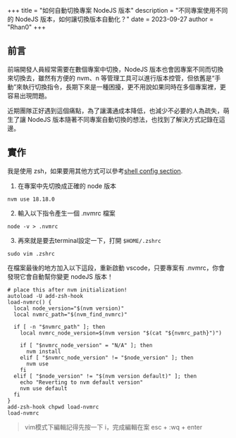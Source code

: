 +++
title = "如何自動切換專案 NodeJS 版本"
description = "不同專案使用不同的 NodeJS 版本，如何讓切換版本自動化？"
date = 2023-09-27
author = "Rhan0"
+++

## 前言

前端開發人員經常需要在數個專案中切換，NodeJS 版本也會因專案不同而切換來切換去，雖然有方便的 nvm、n 等管理工具可以進行版本控管，但依舊是“手動”來執行切換指令，長期下來是一種困擾，更不用說如果同時在多個專案裡，更容易出現問題。

近期團隊正好遇到這個痛點，為了讓溝通成本降低，也減少不必要的人為疏失，萌生了讓 NodeJS 版本隨著不同專案自動切換的想法，也找到了解決方式記錄在這邊。

## 實作
我是使用 zsh，如果要用其他方式可以參考[shell config section](https://github.com/nvm-sh/nvm#deeper-shell-integration).


1. 在專案中先切換成正確的 node 版本

```
nvm use 18.18.0
```

2. 輸入以下指令產生一個 .nvmrc 檔案

```
node -v > .nvmrc
```

3. 再來就是要去terminal設定一下，打開 `$HOME/.zshrc` 

```
sudo vim .zshrc
```

在檔案最後的地方加入以下這段，重新啟動 vscode，只要專案有 .nvmrc，你會發現它會自動幫你變更 nodeJS 版本！

```
# place this after nvm initialization!
autoload -U add-zsh-hook
load-nvmrc() {
  local node_version="$(nvm version)"
  local nvmrc_path="$(nvm_find_nvmrc)"

  if [ -n "$nvmrc_path" ]; then
    local nvmrc_node_version=$(nvm version "$(cat "${nvmrc_path}")")

    if [ "$nvmrc_node_version" = "N/A" ]; then
      nvm install
    elif [ "$nvmrc_node_version" != "$node_version" ]; then
      nvm use
    fi
  elif [ "$node_version" != "$(nvm version default)" ]; then
    echo "Reverting to nvm default version"
    nvm use default
  fi
}
add-zsh-hook chpwd load-nvmrc
load-nvmrc
```
> vim模式下編輯記得先按一下 i，完成編輯在案 esc + :wq + enter